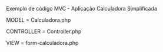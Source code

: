 
Exemplo de código MVC - Aplicação Calculadora Simplificada

MODEL = Calculadora.php

CONTROLLER = Controller.php

VIEW = form-calculadora.php

